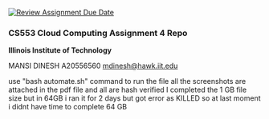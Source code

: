 [![Review Assignment Due Date](https://classroom.github.com/assets/deadline-readme-button-24ddc0f5d75046c5622901739e7c5dd533143b0c8e959d652212380cedb1ea36.svg)](https://classroom.github.com/a/C5s9grq-)
### CS553 Cloud Computing Assignment 4 Repo
**Illinois Institute of Technology**  

MANSI DINESH
A20556560
mdinesh@hawk.iit.edu

use "bash automate.sh" command to run the file 
all the screenshots are attached in the pdf file and all are hash verified 
I completed the 1 GB file size but in 64GB i ran it for 2 days but got error as KILLED so at last moment i didnt have time to complete 64 GB
